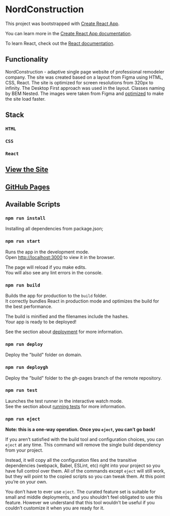 # __NordConstruction__ 

This project was bootstrapped with [Create React App](https://github.com/facebook/create-react-app).

You can learn more in the [Create React App documentation](https://facebook.github.io/create-react-app/docs/getting-started).

To learn React, check out the [React documentation](https://reactjs.org/).
## __Functionality__
NordConstruction - adaptive single page website of professional remodeler company. The site was created based on a layout from Figma using HTML, CSS, React. The site is optimized for screen resolutions from 320px to infinity. The Desktop First approach was used in the layout. Classes naming by BEM Nested. The images were taken from Figma and [optimized](https://tinypng.com/) to make the site load faster.

## __Stack__
### `HTML`

### `CSS`
### `React`

## __[View the Site](https://nord.construction/)__
## __[GitHub Pages](https://at0m234.github.io/Nord/)__
## __Available Scripts__
  ### __`npm run install`__
  Installing all dependencies from package.json;

  ### __`npm run start`__
  Runs the app in the development mode.\
  Open [http://localhost:3000](http://localhost:3000) to view it in the browser.

  The page will reload if you make edits.\
  You will also see any lint errors in the console.

  ### __`npm run build`__
  Builds the app for production to the `build` folder.\
  It correctly bundles React in production mode and optimizes the build for the best performance.

  The build is minified and the filenames include the hashes.\
  Your app is ready to be deployed!

  See the section about [deployment](https://facebook.github.io/create-react-app/docs/deployment) for more information.

  ### __`npm run deploy`__
  Deploy the "build" folder on domain.

  ### __`npm run deploygh`__
  Deploy the "build" folder to the gh-pages branch of the remote repository.

  ### __`npm run test`__
  Launches the test runner in the interactive watch mode.\
  See the section about [running tests](https://facebook.github.io/create-react-app/docs/running-tests) for more information.

  ### __`npm run eject`__
**Note: this is a one-way operation. Once you `eject`, you can’t go back!**

If you aren’t satisfied with the build tool and configuration choices, you can `eject` at any time. This command will remove the single build dependency from your project.

Instead, it will copy all the configuration files and the transitive dependencies (webpack, Babel, ESLint, etc) right into your project so you have full control over them. All of the commands except `eject` will still work, but they will point to the copied scripts so you can tweak them. At this point you’re on your own.

You don’t have to ever use `eject`. The curated feature set is suitable for small and middle deployments, and you shouldn’t feel obligated to use this feature. However we understand that this tool wouldn’t be useful if you couldn’t customize it when you are ready for it.
